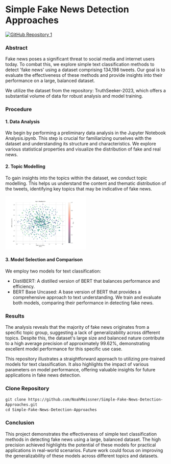 # Simple Fake News Detection Approaches
[![GitHub Repository 1](https://img.shields.io/badge/GitHub-Explore%20the%20Code-blue?logo=github)](https://github.com/NoahMeissner/Simple-Fake-News-Detection-Approaches)



### Abstract
Fake news poses a significant threat to social media and internet users today. To combat this, we explore simple text classification methods to detect 'fake news' using a dataset comprising 134,198 tweets. Our goal is to evaluate the effectiveness of these methods and provide insights into their performance on a large, balanced dataset.

We utilize the dataset from the repository: TruthSeeker-2023, which offers a substantial volume of data for robust analysis and model training.

### Procedure
#### 1. Data Analysis
We begin by performing a preliminary data analysis in the Jupyter Notebook Analysis.ipynb. This step is crucial for familiarizing ourselves with the dataset and understanding its structure and characteristics. We explore various statistical properties and visualize the distribution of fake and real news.

#### 2. Topic Modelling
To gain insights into the topics within the dataset, we conduct topic modelling. This helps us understand the content and thematic distribution of the tweets, identifying key topics that may be indicative of fake news.

<img src="Pictures/example_plot_seaborn.png" width=50% height=50%>


#### 3. Model Selection and Comparison
We employ two models for text classification:

- DistilBERT: A distilled version of BERT that balances performance and efficiency.
- BERT Base Uncased: A base version of BERT that provides a comprehensive approach to text understanding.
We train and evaluate both models, comparing their performance in detecting fake news.

### Results



The analysis reveals that the majority of fake news originates from a specific topic group, suggesting a lack of generalizability across different topics. Despite this, the dataset's large size and balanced nature contribute to a high average precision of approximately 99.62%, demonstrating excellent model performance for this specific use case.

This repository illustrates a straightforward approach to utilizing pre-trained models for text classification. It also highlights the impact of various parameters on model performance, offering valuable insights for future applications in fake news detection.


### Clone Repository
```
git clone https://github.com/NoahMeissner/Simple-Fake-News-Detection-Approaches.git
cd Simple-Fake-News-Detection-Approaches
```

### Conclusion
This project demonstrates the effectiveness of simple text classification methods in detecting fake news using a large, balanced dataset. The high precision achieved highlights the potential of these models for practical applications in real-world scenarios. Future work could focus on improving the generalizability of these models across different topics and datasets.
